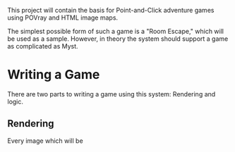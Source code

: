This project will contain the basis for Point-and-Click adventure
games using POVray and HTML image maps.

The simplest possible form of such a game is a "Room Escape," which
will be used as a sample. However, in theory the system should support
a game as complicated as Myst.

Writing a Game
==============

There are two parts to writing a game using this system: Rendering and
logic.

Rendering
---------

Every image which will be